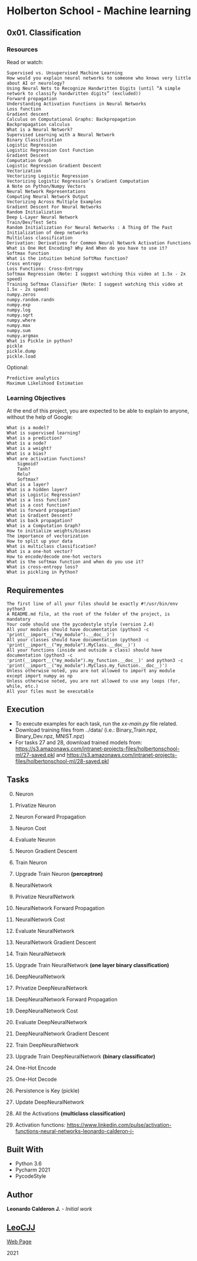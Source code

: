# Holberton School - Machine learning

## 0x01. Classification
### Resources

Read or watch:

    Supervised vs. Unsupervised Machine Learning
    How would you explain neural networks to someone who knows very little about AI or neurology?
    Using Neural Nets to Recognize Handwritten Digits (until “A simple network to classify handwritten digits” (excluded))
    Forward propagation
    Understanding Activation Functions in Neural Networks
    Loss function
    Gradient descent
    Calculus on Computational Graphs: Backpropagation
    Backpropagation calculus
    What is a Neural Network?
    Supervised Learning with a Neural Network
    Binary Classification
    Logistic Regression
    Logistic Regression Cost Function
    Gradient Descent
    Computation Graph
    Logistic Regression Gradient Descent
    Vectorization
    Vectorizing Logistic Regression
    Vectorizing Logistic Regression’s Gradient Computation
    A Note on Python/Numpy Vectors
    Neural Network Representations
    Computing Neural Network Output
    Vectorizing Across Multiple Examples
    Gradient Descent For Neural Networks
    Random Initialization
    Deep L-Layer Neural Network
    Train/Dev/Test Sets
    Random Initialization For Neural Networks : A Thing Of The Past
    Initialization of deep networks
    Multiclass classification
    Derivation: Derivatives for Common Neural Network Activation Functions
    What is One Hot Encoding? Why And When do you have to use it?
    Softmax function
    What is the intuition behind SoftMax function?
    Cross entropy
    Loss Functions: Cross-Entropy
    Softmax Regression (Note: I suggest watching this video at 1.5x - 2x speed)
    Training Softmax Classifier (Note: I suggest watching this video at 1.5x - 2x speed)
    numpy.zeros
    numpy.random.randn
    numpy.exp
    numpy.log
    numpy.sqrt
    numpy.where
    numpy.max
    numpy.sum
    numpy.argmax
    What is Pickle in python?
    pickle
    pickle.dump
    pickle.load

Optional:

    Predictive analytics
    Maximum Likelihood Estimation



### Learning Objectives

At the end of this project, you are expected to be able to explain to anyone, without the help of Google:

    What is a model?
    What is supervised learning?
    What is a prediction?
    What is a node?
    What is a weight?
    What is a bias?
    What are activation functions?
        Sigmoid?
        Tanh?
        Relu?
        Softmax?
    What is a layer?
    What is a hidden layer?
    What is Logistic Regression?
    What is a loss function?
    What is a cost function?
    What is forward propagation?
    What is Gradient Descent?
    What is back propagation?
    What is a Computation Graph?
    How to initialize weights/biases
    The importance of vectorization
    How to split up your data
    What is multiclass classification?
    What is a one-hot vector?
    How to encode/decode one-hot vectors
    What is the softmax function and when do you use it?
    What is cross-entropy loss?
    What is pickling in Python?

## Requirementes

    The first line of all your files should be exactly #!/usr/bin/env python3
    A README.md file, at the root of the folder of the project, is mandatory
    Your code should use the pycodestyle style (version 2.4)
    All your modules should have documentation (python3 -c 'print(__import__("my_module").__doc__)')
    All your classes should have documentation (python3 -c 'print(__import__("my_module").MyClass.__doc__)')
    All your functions (inside and outside a class) should have documentation (python3 -c 'print(__import__("my_module").my_function.__doc__)' and python3 -c 'print(__import__("my_module").MyClass.my_function.__doc__)')
    Unless otherwise noted, you are not allowed to import any module except import numpy as np
    Unless otherwise noted, you are not allowed to use any loops (for, while, etc.)
    All your files must be executable

## Execution
- To execute examples for each task, run the *xx-main.py* file related.
- Download training files from ../data/ (i.e.: Binary_Train.npz, Binary_Dev.npz, MNIST.npz)
- For tasks 27 and 28, download trained models from:
https://s3.amazonaws.com/intranet-projects-files/holbertonschool-ml/27-saved.pkl
  and
  https://s3.amazonaws.com/intranet-projects-files/holbertonschool-ml/28-saved.pkl


## Tasks

0. Neuron
1. Privatize Neuron
2. Neuron Forward Propagation
3. Neuron Cost
4. Evaluate Neuron
5. Neuron Gradient Descent
6. Train Neuron
7. Upgrade Train Neuron **(perceptron)**


8. NeuralNetwork
9. Privatize NeuralNetwork
10. NeuralNetwork Forward Propagation
11. NeuralNetwork Cost
12. Evaluate NeuralNetwork
13. NeuralNetwork Gradient Descent
14. Train NeuralNetwork
15. Upgrade Train NeuralNetwork **(one layer binary classification)**


16. DeepNeuralNetwork
17. Privatize DeepNeuralNetwork
18. DeepNeuralNetwork Forward Propagation
19. DeepNeuralNetwork Cost
20. Evaluate DeepNeuralNetwork
21. DeepNeuralNetwork Gradient Descent
22. Train DeepNeuralNetwork
23. Upgrade Train DeepNeuralNetwork **(binary classificator)**


24. One-Hot Encode
25. One-Hot Decode


26. Persistence is Key (pickle)


27. Update DeepNeuralNetwork
28. All the Activations **(multiclass classification)**

29. Activation functions:
https://www.linkedin.com/pulse/activation-functions-neural-networks-leonardo-calderon-j-


## Built With

* Python 3.6
* Pycharm 2021
* PycodeStyle

## Author

**Leonardo Calderon J.** - *Initial work* 

## [LeoCJJ](https://github.com/leocjj)

[Web Page](http://leocjj.tech)

2021
